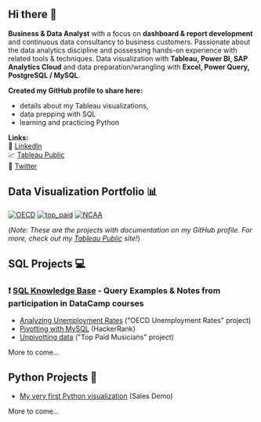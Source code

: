 ## Hi there 👋

**Business & Data Analyst** with a focus on **dashboard & report development** and continuous data consultancy to business customers. Passionate about the data analytics discipline and possessing hands-on experience with related tools & techniques. Data visualization with **Tableau, Power BI, SAP Analytics Cloud** and data preparation/wrangling with **Excel, Power Query, PostgreSQL / MySQL**.

**Created my GitHub profile to share here:**
- details about my Tableau visualizations,
- data prepping with SQL  
- learning and practicing Python

**Links:**  
:email: [LinkedIn](https://www.linkedin.com/in/norbert-borbas/)  
:chart_with_upwards_trend: [Tableau Public](https://public.tableau.com/app/profile/norbert.borb.s)  
:memo: [Twitter](https://twitter.com/norbert_borbas)

## Data Visualization Portfolio :bar_chart:
[![OECD](https://user-images.githubusercontent.com/96722899/156573560-524610f9-453a-42af-9b1b-7832bfb7e90b.png)](https://github.com/nborbas/oecd_unemployment_rate)
[![top_paid](https://user-images.githubusercontent.com/96722899/156574155-1887c439-a0c8-439b-bbed-4323d668a343.png)](https://github.com/nborbas/top_paid_musicians_2020)
[![NCAA](https://user-images.githubusercontent.com/96722899/156574089-0baf472c-96aa-4922-9514-379603992c04.png)](https://github.com/nborbas/successful_ncaa_coaches)

(*Note: These are the projects with documentation on my GitHub profile. For more, check out my [Tableau Public](https://public.tableau.com/app/profile/norbert.borb.s) site!*)

## SQL Projects :computer:
### ❗ [SQL Knowledge Base](https://github.com/nborbas/sql_knowledge_base) - Query Examples & Notes from participation in DataCamp courses
- [Analyzing Unemployment Rates](https://github.com/nborbas/oecd_unemployment_rate) ("OECD Unemployment Rates" project)
- [Pivotting with MySQL](https://github.com/nborbas/pivoting_practice_hackerrank) (HackerRank)
- [Unpivotting data](https://github.com/nborbas/top_paid_musicians_2020) ("Top Paid Musicians" project)

More to come...

## Python Projects  :snake:
- [My very first Python visualization](https://github.com/nborbas/sales_demo) (Sales Demo)

More to come...

